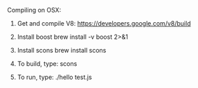 Compiling on OSX:

1. Get and compile V8: https://developers.google.com/v8/build
2. Install boost
	brew install -v boost 2>&1

3. Install scons
	brew install scons

4. To build, type:
	scons

5. To run, type:
	./hello test.js

	
